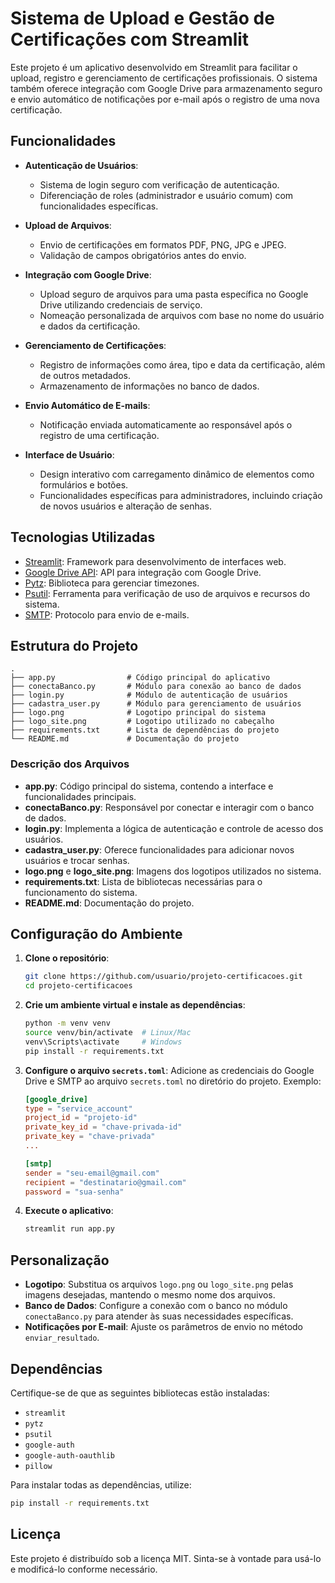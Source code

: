 
# Sistema de Upload e Gestão de Certificações com Streamlit

Este projeto é um aplicativo desenvolvido em Streamlit para facilitar o upload, registro e gerenciamento de certificações profissionais. O sistema também oferece integração com Google Drive para armazenamento seguro e envio automático de notificações por e-mail após o registro de uma nova certificação.

## Funcionalidades

- **Autenticação de Usuários**:
  - Sistema de login seguro com verificação de autenticação.
  - Diferenciação de roles (administrador e usuário comum) com funcionalidades específicas.
  
- **Upload de Arquivos**:
  - Envio de certificações em formatos PDF, PNG, JPG e JPEG.
  - Validação de campos obrigatórios antes do envio.

- **Integração com Google Drive**:
  - Upload seguro de arquivos para uma pasta específica no Google Drive utilizando credenciais de serviço.
  - Nomeação personalizada de arquivos com base no nome do usuário e dados da certificação.

- **Gerenciamento de Certificações**:
  - Registro de informações como área, tipo e data da certificação, além de outros metadados.
  - Armazenamento de informações no banco de dados.

- **Envio Automático de E-mails**:
  - Notificação enviada automaticamente ao responsável após o registro de uma certificação.

- **Interface de Usuário**:
  - Design interativo com carregamento dinâmico de elementos como formulários e botões.
  - Funcionalidades específicas para administradores, incluindo criação de novos usuários e alteração de senhas.

## Tecnologias Utilizadas

- [Streamlit](https://streamlit.io/): Framework para desenvolvimento de interfaces web.
- [Google Drive API](https://developers.google.com/drive): API para integração com Google Drive.
- [Pytz](https://pytz.sourceforge.net/): Biblioteca para gerenciar timezones.
- [Psutil](https://psutil.readthedocs.io/): Ferramenta para verificação de uso de arquivos e recursos do sistema.
- [SMTP](https://docs.python.org/3/library/smtplib.html): Protocolo para envio de e-mails.

## Estrutura do Projeto

```plaintext
.
├── app.py                # Código principal do aplicativo
├── conectaBanco.py       # Módulo para conexão ao banco de dados
├── login.py              # Módulo de autenticação de usuários
├── cadastra_user.py      # Módulo para gerenciamento de usuários
├── logo.png              # Logotipo principal do sistema
├── logo_site.png         # Logotipo utilizado no cabeçalho
├── requirements.txt      # Lista de dependências do projeto
└── README.md             # Documentação do projeto
```

### Descrição dos Arquivos

- **app.py**: Código principal do sistema, contendo a interface e funcionalidades principais.
- **conectaBanco.py**: Responsável por conectar e interagir com o banco de dados.
- **login.py**: Implementa a lógica de autenticação e controle de acesso dos usuários.
- **cadastra_user.py**: Oferece funcionalidades para adicionar novos usuários e trocar senhas.
- **logo.png** e **logo_site.png**: Imagens dos logotipos utilizados no sistema.
- **requirements.txt**: Lista de bibliotecas necessárias para o funcionamento do sistema.
- **README.md**: Documentação do projeto.

## Configuração do Ambiente

1. **Clone o repositório**:
   ```bash
   git clone https://github.com/usuario/projeto-certificacoes.git
   cd projeto-certificacoes
   ```

2. **Crie um ambiente virtual e instale as dependências**:
   ```bash
   python -m venv venv
   source venv/bin/activate  # Linux/Mac
   venv\Scripts\activate     # Windows
   pip install -r requirements.txt
   ```

3. **Configure o arquivo `secrets.toml`**:
   Adicione as credenciais do Google Drive e SMTP ao arquivo `secrets.toml` no diretório do projeto. Exemplo:
   ```toml
   [google_drive]
   type = "service_account"
   project_id = "projeto-id"
   private_key_id = "chave-privada-id"
   private_key = "chave-privada"
   ...

   [smtp]
   sender = "seu-email@gmail.com"
   recipient = "destinatario@gmail.com"
   password = "sua-senha"
   ```

4. **Execute o aplicativo**:
   ```bash
   streamlit run app.py
   ```

## Personalização

- **Logotipo**: Substitua os arquivos `logo.png` ou `logo_site.png` pelas imagens desejadas, mantendo o mesmo nome dos arquivos.
- **Banco de Dados**: Configure a conexão com o banco no módulo `conectaBanco.py` para atender às suas necessidades específicas.
- **Notificações por E-mail**: Ajuste os parâmetros de envio no método `enviar_resultado`.

## Dependências

Certifique-se de que as seguintes bibliotecas estão instaladas:

- `streamlit`
- `pytz`
- `psutil`
- `google-auth`
- `google-auth-oauthlib`
- `pillow`

Para instalar todas as dependências, utilize:
```bash
pip install -r requirements.txt
```

## Licença

Este projeto é distribuído sob a licença MIT. Sinta-se à vontade para usá-lo e modificá-lo conforme necessário.
